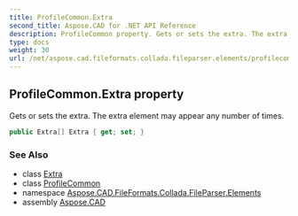```yaml
---
title: ProfileCommon.Extra
second_title: Aspose.CAD for .NET API Reference
description: ProfileCommon property. Gets or sets the extra. The extra element may appear any number of times
type: docs
weight: 30
url: /net/aspose.cad.fileformats.collada.fileparser.elements/profilecommon/extra/
---
```

## ProfileCommon.Extra property

Gets or sets the extra. The extra element may appear any number of times.

```csharp
public Extra[] Extra { get; set; }
```

### See Also

* class [Extra](../../extra/)
* class [ProfileCommon](../)
* namespace [Aspose.CAD.FileFormats.Collada.FileParser.Elements](../../../aspose.cad.fileformats.collada.fileparser.elements/)
* assembly [Aspose.CAD](../../../)


